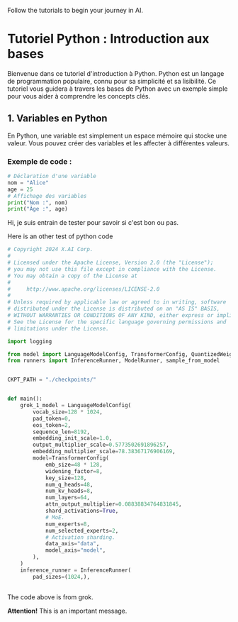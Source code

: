 Follow the tutorials to begin your journey in AI.

# Tutoriel Python : Introduction aux bases
Bienvenue dans ce tutoriel d'introduction à Python. Python est un langage de programmation populaire, connu pour sa simplicité et sa lisibilité. Ce tutoriel vous guidera à travers les bases de Python avec un exemple simple pour vous aider à comprendre les concepts clés.
## 1. Variables en Python
En Python, une variable est simplement un espace mémoire qui stocke une valeur. Vous pouvez créer des variables et les affecter à différentes valeurs.
### Exemple de code :
```python
# Déclaration d'une variable
nom = "Alice"
age = 25
# Affichage des variables
print("Nom :", nom)
print("Âge :", age)
```
Hi, je suis entrain de tester  pour savoir si c'est bon ou pas.

Here is an other test of python code 

```python
# Copyright 2024 X.AI Corp.
#
# Licensed under the Apache License, Version 2.0 (the "License");
# you may not use this file except in compliance with the License.
# You may obtain a copy of the License at
#
#     http://www.apache.org/licenses/LICENSE-2.0
#
# Unless required by applicable law or agreed to in writing, software
# distributed under the License is distributed on an "AS IS" BASIS,
# WITHOUT WARRANTIES OR CONDITIONS OF ANY KIND, either express or implied.
# See the License for the specific language governing permissions and
# limitations under the License.

import logging

from model import LanguageModelConfig, TransformerConfig, QuantizedWeight8bit as QW8Bit
from runners import InferenceRunner, ModelRunner, sample_from_model


CKPT_PATH = "./checkpoints/"


def main():
    grok_1_model = LanguageModelConfig(
        vocab_size=128 * 1024,
        pad_token=0,
        eos_token=2,
        sequence_len=8192,
        embedding_init_scale=1.0,
        output_multiplier_scale=0.5773502691896257,
        embedding_multiplier_scale=78.38367176906169,
        model=TransformerConfig(
            emb_size=48 * 128,
            widening_factor=8,
            key_size=128,
            num_q_heads=48,
            num_kv_heads=8,
            num_layers=64,
            attn_output_multiplier=0.08838834764831845,
            shard_activations=True,
            # MoE.
            num_experts=8,
            num_selected_experts=2,
            # Activation sharding.
            data_axis="data",
            model_axis="model",
        ),
    )
    inference_runner = InferenceRunner(
        pad_sizes=(1024,),
       
```
The code above is from grok.
<div class="alert-info" [href]="trustedUrl">
  <strong>Attention!</strong> This is an important message.
</div>
